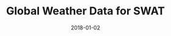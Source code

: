 ---
layout: site
title: "Global Weather Data for SWAT"
date: 2018-01-02
categories: [community]
version: 2.4.4
major: 2
minor: 4
patch: 4
slug: global-weather-data-for-swat
link: https://globalweather.tamu.edu/
submitter: lpolepeddi
permalink: /sites/:slug
---